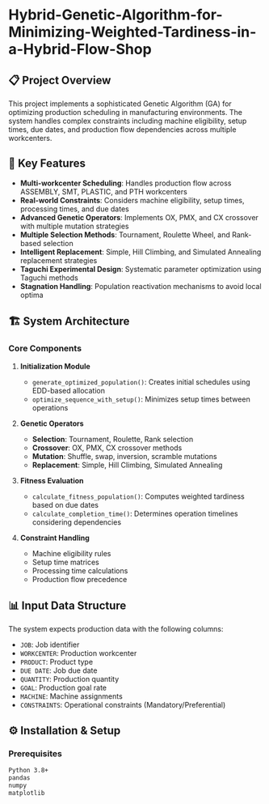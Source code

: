 # Hybrid-Genetic-Algorithm-for-Minimizing-Weighted-Tardiness-in-a-Hybrid-Flow-Shop

## 📋 Project Overview

This project implements a sophisticated Genetic Algorithm (GA) for optimizing production scheduling in manufacturing environments. The system handles complex constraints including machine eligibility, setup times, due dates, and production flow dependencies across multiple workcenters.

## 🎯 Key Features

- **Multi-workcenter Scheduling**: Handles production flow across ASSEMBLY, SMT, PLASTIC, and PTH workcenters
- **Real-world Constraints**: Considers machine eligibility, setup times, processing times, and due dates
- **Advanced Genetic Operators**: Implements OX, PMX, and CX crossover with multiple mutation strategies
- **Multiple Selection Methods**: Tournament, Roulette Wheel, and Rank-based selection
- **Intelligent Replacement**: Simple, Hill Climbing, and Simulated Annealing replacement strategies
- **Taguchi Experimental Design**: Systematic parameter optimization using Taguchi methods
- **Stagnation Handling**: Population reactivation mechanisms to avoid local optima

## 🏗️ System Architecture

### Core Components

1. **Initialization Module**
   - `generate_optimized_population()`: Creates initial schedules using EDD-based allocation
   - `optimize_sequence_with_setup()`: Minimizes setup times between operations

2. **Genetic Operators**
   - **Selection**: Tournament, Roulette, Rank selection
   - **Crossover**: OX, PMX, CX crossover methods
   - **Mutation**: Shuffle, swap, inversion, scramble mutations
   - **Replacement**: Simple, Hill Climbing, Simulated Annealing

3. **Fitness Evaluation**
   - `calculate_fitness_population()`: Computes weighted tardiness based on due dates
   - `calculate_completion_time()`: Determines operation timelines considering dependencies

4. **Constraint Handling**
   - Machine eligibility rules
   - Setup time matrices
   - Processing time calculations
   - Production flow precedence

## 📊 Input Data Structure

The system expects production data with the following columns:
- `JOB`: Job identifier
- `WORKCENTER`: Production workcenter
- `PRODUCT`: Product type
- `DUE DATE`: Job due date
- `QUANTITY`: Production quantity
- `GOAL`: Production goal rate
- `MACHINE`: Machine assignments
- `CONSTRAINTS`: Operational constraints (Mandatory/Preferential)

## ⚙️ Installation & Setup

### Prerequisites
```bash
Python 3.8+
pandas
numpy
matplotlib